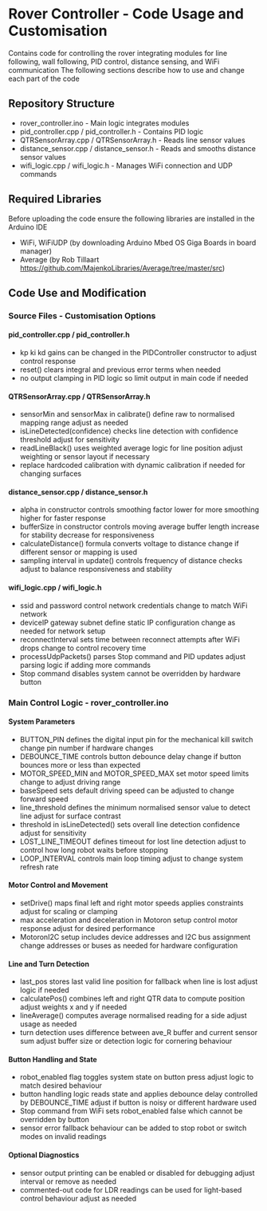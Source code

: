 # Rover Controller - Code Usage and Customisation

Contains code for controlling the rover integrating modules for line following, wall following, PID control, distance sensing, and WiFi communication The following sections describe how to use and change each part of the code

## Repository Structure
- rover_controller.ino - Main logic integrates modules
- pid_controller.cpp / pid_controller.h - Contains PID logic
- QTRSensorArray.cpp / QTRSensorArray.h - Reads line sensor values
- distance_sensor.cpp / distance_sensor.h - Reads and smooths distance sensor values
- wifi_logic.cpp / wifi_logic.h - Manages WiFi connection and UDP commands

## Required Libraries
Before uploading the code ensure the following libraries are installed in the Arduino IDE
- WiFi, WiFiUDP (by downloading Arduino Mbed OS Giga Boards in board manager)
- Average (by Rob Tillaart https://github.com/MajenkoLibraries/Average/tree/master/src)

## Code Use and Modification

### Source Files - Customisation Options

#### pid_controller.cpp / pid_controller.h
- kp ki kd gains can be changed in the PIDController constructor to adjust control response
- reset() clears integral and previous error terms when needed
- no output clamping in PID logic so limit output in main code if needed

#### QTRSensorArray.cpp / QTRSensorArray.h
- sensorMin and sensorMax in calibrate() define raw to normalised mapping range adjust as needed
- isLineDetected(confidence) checks line detection with confidence threshold adjust for sensitivity
- readLineBlack() uses weighted average logic for line position adjust weighting or sensor layout if necessary
- replace hardcoded calibration with dynamic calibration if needed for changing surfaces

#### distance_sensor.cpp / distance_sensor.h
- alpha in constructor controls smoothing factor lower for more smoothing higher for faster response
- bufferSize in constructor controls moving average buffer length increase for stability decrease for responsiveness
- calculateDistance() formula converts voltage to distance change if different sensor or mapping is used
- sampling interval in update() controls frequency of distance checks adjust to balance responsiveness and stability

#### wifi_logic.cpp / wifi_logic.h
- ssid and password control network credentials change to match WiFi network
- deviceIP gateway subnet define static IP configuration change as needed for network setup
- reconnectInterval sets time between reconnect attempts after WiFi drops change to control recovery time
- processUdpPackets() parses Stop command and PID updates adjust parsing logic if adding more commands
- Stop command disables system cannot be overridden by hardware button

### Main Control Logic - rover_controller.ino

#### System Parameters
- BUTTON_PIN defines the digital input pin for the mechanical kill switch change pin number if hardware changes
- DEBOUNCE_TIME controls button debounce delay change if button bounces more or less than expected
- MOTOR_SPEED_MIN and MOTOR_SPEED_MAX set motor speed limits change to adjust driving range
- baseSpeed sets default driving speed can be adjusted to change forward speed
- line_threshold defines the minimum normalised sensor value to detect line adjust for surface contrast
- threshold in isLineDetected() sets overall line detection confidence adjust for sensitivity
- LOST_LINE_TIMEOUT defines timeout for lost line detection adjust to control how long robot waits before stopping
- LOOP_INTERVAL controls main loop timing adjust to change system refresh rate

#### Motor Control and Movement
- setDrive() maps final left and right motor speeds applies constraints adjust for scaling or clamping
- max acceleration and deceleration in Motoron setup control motor response adjust for desired performance
- MotoronI2C setup includes device addresses and I2C bus assignment change addresses or buses as needed for hardware configuration

#### Line and Turn Detection
- last_pos stores last valid line position for fallback when line is lost adjust logic if needed
- calculatePos() combines left and right QTR data to compute position adjust weights x and y if needed
- lineAverage() computes average normalised reading for a side adjust usage as needed
- turn detection uses difference between ave_R buffer and current sensor sum adjust buffer size or detection logic for cornering behaviour

#### Button Handling and State
- robot_enabled flag toggles system state on button press adjust logic to match desired behaviour
- button handling logic reads state and applies debounce delay controlled by DEBOUNCE_TIME adjust if button is noisy or different hardware used
- Stop command from WiFi sets robot_enabled false which cannot be overridden by button
- sensor error fallback behaviour can be added to stop robot or switch modes on invalid readings

#### Optional Diagnostics
- sensor output printing can be enabled or disabled for debugging adjust interval or remove as needed
- commented-out code for LDR readings can be used for light-based control behaviour adjust as needed

